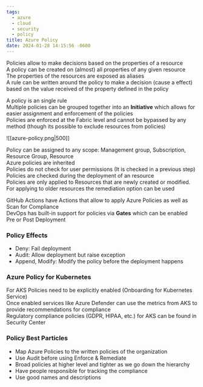 ```yaml
---
tags:
  - azure
  - cloud
  - security
  - policy
title: Azure Policy
date: 2024-01-28 14:15:56 -0600
---
```


Policies allow to make decisions based on the properties of a resource  
A policy can be created on (almost) all properties of any given resource  
The properties of the resources are exposed as aliases  
A rule can be written around the policy to make a decision (cause a effect) based on the value received of the property defined in the policy  

A policy is an single rule  
Multiple policies can be grouped together into an **Initiative** which allows for easier assignment and enforcement of the policies    
Policies are enforced at the Fabric level and cannot be bypassed by any method (though its possible to exclude resources from policies)

![[azure-policy.png|500]]

Policy can be assigned to any scope: Management group, Subscription, Resource Group, Resource  
Azure policies are inherited  
Policies do not check for user permissions (It is checked in a previous step)  
Policies are checked during the deployment of an resource  
Policies are only applied to Resources that are newly created or modified. For applying to older resources the remediation option can be used  

GitHub Actions have Actions that allow to apply Azure Policies as well as Scan for Compliance  
DevOps has built-in support for policies via **Gates** which can be enabled Pre or Post Deployment

### Policy Effects

* Deny: Fail deployment
* Audit: Allow deployment but raise exception
* Append, Modify: Modify the policy before the deployment happens

### Azure Policy for Kubernetes

For AKS Policies need to be explicitly enabled (Onboarding for Kubernetes Service)  
Once enabled services like Azure Defender can use the metrics from AKS to provide recommendations for compliance  
Regulatory compliance policies (GDPR, HIPAA, etc.) for AKS can be found in Security Center  

### Policy Best Particles

* Map Azure Policies to the written policies of the organization  
* Use Audit before using Enforce & Remediate  
* Broad policies at higher level and tighter as we go down the hierarchy  
* Have people responsible for tracking the compliance  
* Use good names and descriptions
